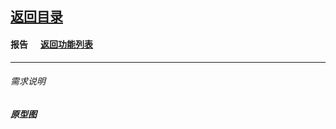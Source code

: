 ## [返回目录](../../readme.md)  
#### 报告 &nbsp;&nbsp;&nbsp;&nbsp; [返回功能列表](../5_Function.md)
---
###### 需求说明

##### 原型图
